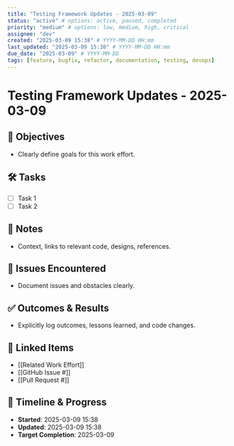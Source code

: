```yaml
---
title: "Testing Framework Updates - 2025-03-09"
status: "active" # options: active, paused, completed
priority: "medium" # options: low, medium, high, critical
assignee: "dev"
created: "2025-03-09 15:38" # YYYY-MM-DD HH:mm
last_updated: "2025-03-09 15:38" # YYYY-MM-DD HH:mm
due_date: "2025-03-09" # YYYY-MM-DD
tags: [feature, bugfix, refactor, documentation, testing, devops]
---
```


# Testing Framework Updates - 2025-03-09

## 🚩 Objectives
- Clearly define goals for this work effort.

## 🛠 Tasks
- [ ] Task 1
- [ ] Task 2

## 📝 Notes
- Context, links to relevant code, designs, references.

## 🐞 Issues Encountered
- Document issues and obstacles clearly.

## ✅ Outcomes & Results
- Explicitly log outcomes, lessons learned, and code changes.

## 📌 Linked Items
- [[Related Work Effort]]
- [[GitHub Issue #]]
- [[Pull Request #]]

## 📅 Timeline & Progress
- **Started**: 2025-03-09 15:38
- **Updated**: 2025-03-09 15:38
- **Target Completion**: 2025-03-09
